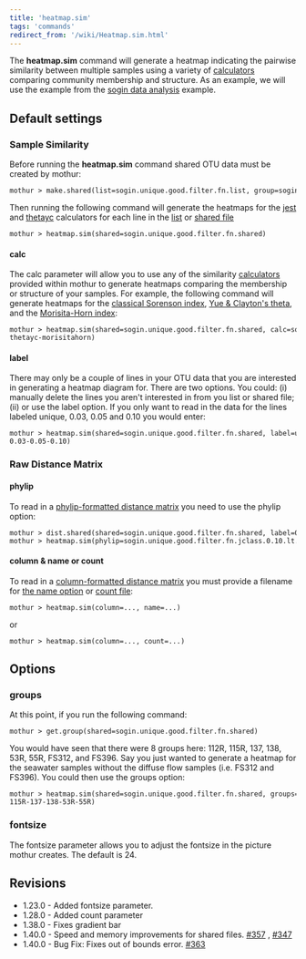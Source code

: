 ```yaml
---
title: 'heatmap.sim'
tags: 'commands'
redirect_from: '/wiki/Heatmap.sim.html'
---
```

The **heatmap.sim** command will generate a
heatmap indicating the pairwise similarity between multiple samples
using a variety of [calculators](calculators) comparing
community membership and structure. As an example, we will use the
example from the [sogin data analysis](Sogin_data_analysis)
example.

## Default settings

### Sample Similarity

Before running the **heatmap.sim** command shared OTU data must be created
by mothur:

    mothur > make.shared(list=sogin.unique.good.filter.fn.list, group=sogin.good.groups)

Then running the following command will generate the heatmaps for the
[jest](jest) and [thetayc](thetayc) calculators
for each line in the [ list](list_file) or [shared
file](shared_file)

    mothur > heatmap.sim(shared=sogin.unique.good.filter.fn.shared)

#### calc

The calc parameter will allow you to use any of the similarity
[calculators](calculators) provided within mothur to generate
heatmaps comparing the membership or structure of your samples. For
example, the following command will generate heatmaps for the [
classical Sorenson index](sorclass), [ Yue & Clayton's
theta](thetayc), and the [ Morisita-Horn
index](morisitahorn):

    mothur > heatmap.sim(shared=sogin.unique.good.filter.fn.shared, calc=sorclass-thetayc-morisitahorn)

#### label

There may only be a couple of lines in your OTU data that you are
interested in generating a heatmap diagram for. There are two options.
You could: (i) manually delete the lines you aren't interested in from
you list or shared file; (ii) or use the label option. If you only want
to read in the data for the lines labeled unique, 0.03, 0.05 and 0.10
you would enter:

    mothur > heatmap.sim(shared=sogin.unique.good.filter.fn.shared, label=unique-0.03-0.05-0.10)

### Raw Distance Matrix

#### phylip

To read in a [phylip-formatted distance
matrix](phylip-formatted_distance_matrix) you need to use the
phylip option:

    mothur > dist.shared(shared=sogin.unique.good.filter.fn.shared, label=0.10)
    mothur > heatmap.sim(phylip=sogin.unique.good.filter.fn.jclass.0.10.lt.dist)

#### column & name or count

To read in a [column-formatted distance
matrix](column-formatted_distance_matrix) you must provide a
filename for [ the name option](read.dist#The_name_option) or
[ count file](Count_File):

    mothur > heatmap.sim(column=..., name=...)

or

    mothur > heatmap.sim(column=..., count=...)

## Options

### groups

At this point, if you run the following command:

    mothur > get.group(shared=sogin.unique.good.filter.fn.shared)

You would have seen that there were 8 groups here: 112R, 115R, 137, 138,
53R, 55R, FS312, and FS396. Say you just wanted to generate a heatmap
for the seawater samples without the diffuse flow samples (i.e. FS312
and FS396). You could then use the groups option:

    mothur > heatmap.sim(shared=sogin.unique.good.filter.fn.shared, groups=112R-115R-137-138-53R-55R)

### fontsize

The fontsize parameter allows you to adjust the fontsize in the picture
mothur creates. The default is 24.

## Revisions

-   1.23.0 - Added fontsize parameter.
-   1.28.0 - Added count parameter
-   1.38.0 - Fixes gradient bar
-   1.40.0 - Speed and memory improvements for shared files.
    [\#357](https://github.com/mothur/mothur/issues/357) ,
    [\#347](https://github.com/mothur/mothur/issues/347)
-   1.40.0 - Bug Fix: Fixes out of bounds error.
    [\#363](https://github.com/mothur/mothur/issues/363)


